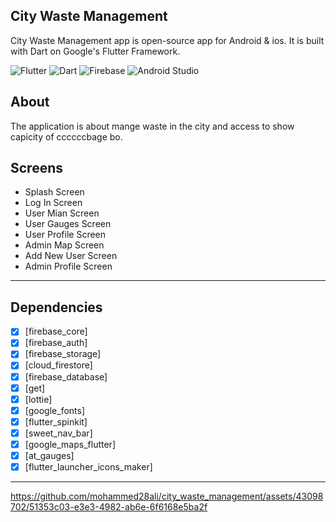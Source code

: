 ## City Waste Management<br>

City Waste Management app is open-source  app for Android & ios. It is built with Dart on Google's Flutter Framework.

![Flutter](https://img.shields.io/badge/Flutter-%2302569B.svg?style=for-the-badge&logo=Flutter&logoColor=white)
![Dart](https://img.shields.io/badge/Dart-0175C2?style=for-the-badge&logo=dart&logoColor=white)
![Firebase](https://img.shields.io/badge/Firebase-039BE5?style=for-the-badge&logo=Firebase&logoColor=white)
![Android Studio](https://img.shields.io/badge/Android%20Studio-3DDC84.svg?style=for-the-badge&logo=android-studio&logoColor=white)



## About
The application is about mange waste in the city and access to show capicity of ccccccbage bo.

## Screens

-   Splash Screen
-   Log In Screen
-   User Mian Screen
-   User Gauges Screen
-   User Profile Screen
-   Admin Map Screen
-   Add New User Screen
-   Admin  Profile Screen
--------------------------------
## Dependencies
- [x] [firebase_core]
- [x] [firebase_auth]
- [x] [firebase_storage]
- [x] [cloud_firestore]
- [x] [firebase_database]
- [x] [get]
- [x] [lottie]
- [x] [google_fonts]
- [x] [flutter_spinkit]
- [x] [sweet_nav_bar]
- [x] [google_maps_flutter]
- [x] [at_gauges]
- [x] [flutter_launcher_icons_maker]
--------------------------





https://github.com/mohammed28ali/city_waste_management/assets/43098702/51353c03-e3e3-4982-ab6e-6f6168e5ba2f



